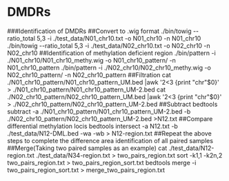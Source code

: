 # DMDRs
###Identification of DMDRs
##Convert to .wig format
./bin/towig --ratio_total 5,3 -i ./test_data/N01_chr10.txt -o N01_chr10 -n N01_chr10
./bin/towig --ratio_total 5,3 -i ./test_data/N02_chr10.txt -o N02_chr10 -n N02_chr10
##Identification of methylation deficient region
./bin/pattern -i ./N01_chr10/N01_chr10_methy.wig -o N01_chr10_pattern/ -n N01_chr10_pattern
./bin/pattern -i ./N02_chr10/N02_chr10_methy.wig -o N02_chr10_pattern/ -n N02_chr10_pattern
##Filtration
cat ./N01_chr10_pattern/N01_chr10_pattern_UM.bed |awk '$2<$3 {print "chr"$0}' > ./N01_chr10_pattern/N01_chr10_pattern_UM-2.bed
cat ./N02_chr10_pattern/N02_chr10_pattern_UM.bed |awk '$2<$3 {print "chr"$0}' > ./N02_chr10_pattern/N02_chr10_pattern_UM-2.bed
##Subtract
bedtools subtract -a ./N01_chr10_pattern/N01_chr10_pattern_UM-2.bed -b ./N02_chr10_pattern/N02_chr10_pattern_UM-2.bed >N12.txt
##Compare differential methylation locis
bedtools intersect -a N12.txt -b ./test_data/N12-DML.bed -wa -wb > N12-region.txt
##Repeat the above steps to complete the difference area identification of all paired samples
##Merge(Taking two paired samples as an example)
cat ./test_data/N12-region.txt ./test_data/N34-region.txt > two_pairs_region.txt
sort -k1,1 -k2n,2 two_pairs_region.txt > two_pairs_region_sort.txt
bedtools merge -i two_pairs_region_sort.txt > merge_two_pairs_region.txt
##

